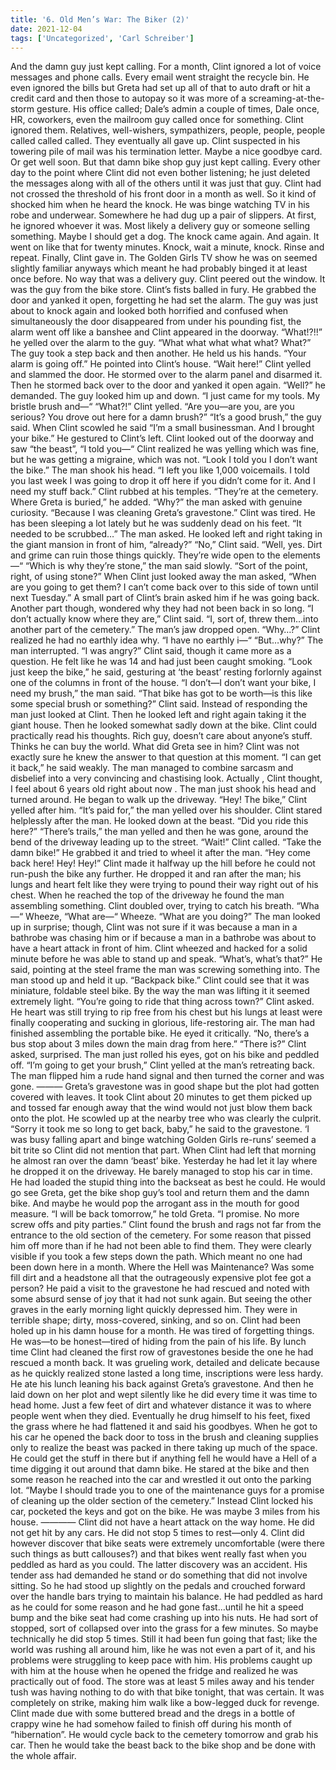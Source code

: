 ```yaml
---
title: '6. Old Men’s War: The Biker (2)'
date: 2021-12-04
tags: ['Uncategorized', 'Carl Schreiber']
---
```


And the damn guy just kept calling. For a month, Clint ignored a lot of voice messages and phone calls.  Every email went straight the recycle bin.  He even ignored the bills but Greta had set up all of that to auto draft or hit a credit card and then those to autopay so it was more of a screaming-at-the-storm gesture. His office called; Dale’s admin a couple of times, Dale once, HR, coworkers, even the mailroom guy called once for something.  Clint ignored them.  Relatives, well-wishers, sympathizers, people, people, people called called called.  They eventually all gave up.  Clint suspected in his towering pile of mail was his termination letter.  Maybe a nice goodbye card.  Or get well soon. But that damn bike shop guy just kept calling.  Every other day to the point where Clint did not even bother listening; he just deleted the messages along with all of the others until it was just that guy. Clint had not crossed the threshold of his front door in a month as well.  So it kind of shocked him when he heard the knock.  He was binge watching TV in his robe and underwear.  Somewhere he had dug up a pair of slippers. At first, he ignored whoever it was.  Most likely a delivery guy or someone selling something. Maybe I should get a dog. The knock came again.  And again.  It went on like that for twenty minutes.  Knock, wait a minute, knock.  Rinse and repeat.  Finally, Clint gave in.  The Golden Girls TV show he was on seemed slightly familiar anyways which meant he had probably binged it at least once before.  No way that was a delivery guy. Clint peered out the window.  It was the guy from the bike store.  Clint’s fists balled in fury.  He grabbed the door and yanked it open, forgetting he had set the alarm.  The guy was just about to knock again and looked both horrified and confused when simultaneously the door disappeared from under his pounding fist, the alarm went off like a banshee and Clint appeared in the doorway. “What!?!!” he yelled over the alarm to the guy.  “What what what what what?  What?” The guy took a step back and then another.  He held us his hands.  “Your alarm is going off.”  He pointed into Clint’s house. “Wait here!” Clint yelled and slammed the door.  He stormed over to the alarm panel and disarmed it.  Then he stormed back over to the door and yanked it open again. “Well?” he demanded. The guy looked him up and down.  “I just came for my tools.  My bristle brush and—“ “What?!” Clint yelled.  “Are you—are you, are you serious?  You drove out here for a damn brush?” “It’s a good brush,” the guy said. When Clint scowled he said “I’m a small businessman.  And I brought your bike.”  He gestured to Clint’s left.  Clint looked out of the doorway and saw “the beast”, “I told you—“ Clint realized he was yelling which was fine, but he was getting a migraine, which was not.  “Look I told you I don’t want the bike.” The man shook his head.  “I left you like 1,000 voicemails.  I told you last week I was going to drop it off here if you didn’t come for it.  And I need my stuff back.” Clint rubbed at his temples.  “They’re at the cemetery.  Where Greta is buried,” he added. “Why?” the man asked with genuine curiosity. “Because I was cleaning Greta’s gravestone.”  Clint was tired.  He has been sleeping a lot lately but he was suddenly dead on his feet. “It needed to be scrubbed…” The man asked.  He looked left and right taking in the giant mansion in front of him, “already?” “No,” Clint said.  “Well, yes.  Dirt and grime can ruin those things quickly.  They’re wide open to the elements—“ “Which is why they’re stone,” the man said slowly.  “Sort of the point, right, of using stone?” When Clint just looked away the man asked, “When are you going to get them?   I can’t come back over to this side of town until next Tuesday.” A small part of Clint’s brain asked him if he was going back.  Another part though, wondered why they had not been back in so long. “I don’t actually know where they are,” Clint said.  “I, sort of, threw them…into another part of the cemetery.” The man’s jaw dropped open.  “Why…?” Clint realized he had no earthly idea why.  “I have no earthly i—“ “But…why?” The man interrupted. “I was angry?” Clint said, though it came more as a question.  He felt like he was 14 and had just been caught smoking.  “Look just keep the bike,” he said, gesturing at ‘the beast’ resting forlornly against one of the columns in front of the house. “I don’t—I don’t want your bike, I need my brush,” the man said. “That bike has got to be worth—is this like some special brush or something?” Clint said. Instead of responding the man just looked at Clint.  Then he looked left and right again taking it the giant house.  Then he looked somewhat sadly down at the bike.  Clint could practically read his thoughts. Rich guy, doesn’t care about anyone’s stuff.  Thinks he can buy the world.  What did Greta see in him? Clint was not exactly sure he knew the answer to that question at this moment.  “I can get it back,” he said weakly. The man managed to combine sarcasm and disbelief into a very convincing and chastising look. Actually , Clint thought, I feel about 6 years old right about now . The man just shook his head and turned around.  He began to walk up the driveway. “Hey! The bike,” Clint yelled after him. “It’s paid for,” the man yelled over his shoulder. Clint stared helplessly after the man.  He looked down at the beast.  “Did you ride this here?” “There’s trails,” the man yelled and then he was gone, around the bend of the driveway leading up to the street. “Wait!” Clint called.  “Take the damn bike!”  He grabbed it and tried to wheel it after the man.  “Hey come back here!  Hey!  Hey!” Clint made it halfway up the hill before he could not run-push the bike any further.  He dropped it and ran after the man; his lungs and heart felt like they were trying to pound their way right out of his chest. When he reached the top of the driveway he found the man assembling something. Clint doubled over, trying to catch his breath. “Wha—“ Wheeze, “What are—“ Wheeze.  “What are you doing?” The man looked up in surprise; though, Clint was not sure if it was because a man in a bathrobe was chasing him or if because a man in a bathrobe was about to have a heart attack in front of him. Clint wheezed and hacked for a solid minute before he was able to stand up and speak.  “What’s, what’s that?” He said, pointing at the steel frame the man was screwing something into. The man stood up and held it up.  “Backpack bike.” Clint could see that it was miniature, foldable steel bike.  By the way the man was lifting it it seemed extremely light. “You’re going to ride that thing across town?” Clint asked.  He heart was still trying to rip free from his chest but his lungs at least were finally cooperating and sucking in glorious, life-restoring air. The man had finished assembling the portable bike. He eyed it critically.  “No, there’s a bus stop about 3 miles down the main drag from here.” “There is?” Clint asked, surprised. The man just rolled his eyes, got on his bike and peddled off. “I’m going to get your brush,” Clint yelled at the man’s retreating back. The man flipped him a rude hand signal and then turned the corner and was gone. ——— Greta’s gravestone was in good shape but the plot had gotten covered with leaves.  It took Clint about 20 minutes to get them picked up and tossed far enough away that the wind would not just blow them back onto the plot.  He scowled up at the nearby tree who was clearly the culprit. “Sorry it took me so long to get back, baby,” he said to the gravestone. ‘I was busy falling apart and binge watching Golden Girls re-runs’ seemed a bit trite so Clint did not mention that part. When Clint had left that morning he almost ran over the damn ‘beast’ bike.  Yesterday he had let it lay where he dropped it on the driveway.  He barely managed to stop his car  in time.  He had loaded the stupid thing into the backseat as best he could.  He would go see Greta, get the bike shop guy’s tool and return them and the damn bike.  And maybe he would pop the arrogant ass in the mouth for good measure. “I will be back tomorrow,” he told Greta.  “I promise.  No more screw offs and pity parties.” Clint found the brush and rags not far from the entrance to the old section of the cemetery.  For some reason that pissed him off more than if he had not been able to find them.  They were clearly visible if you took a few steps down the path.  Which meant no one had been down here in a month.  Where the Hell was Maintenance?  Was some fill dirt and a headstone all that the outrageously expensive plot fee got a person? He paid a visit to the gravestone he had rescued and noted with some absurd sense of joy that it had not sunk again.  But seeing the other graves in the early morning light quickly depressed him.  They were in terrible shape; dirty, moss-covered, sinking, and so on. Clint had been holed up in his damn house for a month.  He was tired of forgetting things.  He was—to be honest—tired of hiding from the pain of his life. By lunch time Clint had cleaned the first row of gravestones beside the one he had rescued a month back.  It was grueling work, detailed and delicate because as he quickly realized stone lasted a long time, inscriptions were less hardy.  He ate his lunch leaning his back against Greta’s gravestone. And then he laid down on her plot and wept silently like he did every time it was time to head home.  Just a few feet of dirt and whatever distance it was to where people went when they died. Eventually he drug himself to his feet, fixed the grass where he had flattened it and said his goodbyes.  When he got to his car he opened the back door to toss in the brush and cleaning supplies only to realize the beast was packed in there taking up much of the space.  He could get the stuff in there but if anything fell he would have a Hell of a time digging it out around that damn bike. He stared at the bike and then some reason he reached into the car and wrestled it out onto the parking lot. “Maybe I should trade you to one of the maintenance guys for a promise of cleaning up the older section of the cemetery.” Instead Clint locked his car, pocketed the keys and got on the bike.  He was maybe 3 miles from his house. ———— Clint did not have a heart attack on the way home.  He did not get hit by any cars.  He did not stop 5 times to rest—only 4.  Clint did however discover that bike seats were extremely uncomfortable (were there such things as butt callouses?) and that bikes went really fast when you peddled as hard as you could. The latter discovery was an accident.  His tender ass had demanded he stand or do something that did not involve sitting.  So he had stood up slightly on the pedals and crouched forward over the handle bars trying to maintain his balance. He had peddled as hard as he could for some reason and he had gone fast…until he hit a speed bump and the bike seat had come crashing up into his nuts.  He had sort of stopped, sort of collapsed over into the grass for a few minutes.  So maybe technically he did stop 5 times. Still it had been fun going that fast; like the world was rushing all around him, like he was not even a part of it, and his problems were struggling to keep pace with him. His problems caught up with him at the house when he opened the fridge and realized he was practically out of food.  The store was at least 5 miles away and his tender tush was having nothing to do with that bike tonight, that was certain.  It was completely on strike, making him walk like a bow-legged duck for revenge. Clint made due with some buttered bread and the dregs in a bottle of crappy wine he had somehow failed to finish off during his month of “hibernation”.  He would cycle back to the cemetery tomorrow and grab his car.  Then he would take the beast back to the bike shop and be done with the whole affair.

